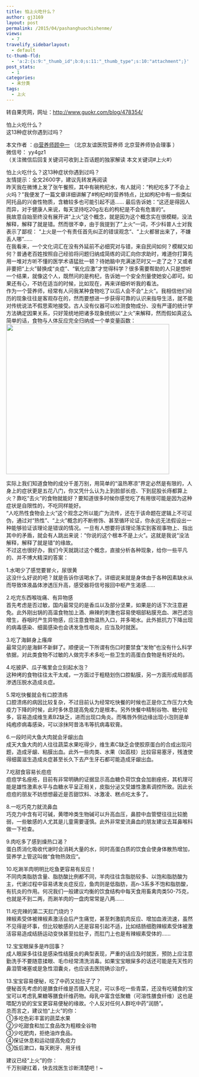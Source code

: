 ```yaml
---
title: 怕上火吃什么？
author: gj3169
layout: post
permalink: /2015/04/pashanghuochishenme/
views:
  - 7
travelify_sidebarlayout:
  - default
tc-thumb-fld:
  - 'a:2:{s:9:"_thumb_id";b:0;s:11:"_thumb_type";s:10:"attachment";}'
post_stats:
  - 1
categories:
  - 未分类
tags:
  - 上火
---
```

转自果壳网，网址：http://www.guokr.com/blog/478354/

怕上火吃什么？  
这13种症状你遇到过吗？

本文作者 ：<a href="http://www.guokr.com/n/%E8%90%A5%E5%85%BB%E5%B8%88%E9%A1%BE%E4%B8%AD%E4%B8%80/" target="_blank">@营养师顾中一</a> （北京友谊医院营养师 北京营养师协会理事 ）  
微信号： yy4gz1  
（关注微信后回复关键词可收到上百话题的独家解读 本文关键词#上火#）

怕上火吃什么？这13种症状你遇到过吗？  
友情提示：全文2600字，建议先转发再阅读  
昨天我在微博上发了张午餐照，其中有碗枸杞水，有人就问：“枸杞吃多了不会上火吗？”我便发了一篇文章详细讲解了#枸杞#的营养特点，比如枸杞中有一些类似阿托品的兴奋性物质，含糖较多也可能引起不适…… 最后告诉她：“这还是得因人而异，对于健康人来说，每天坚持吃20g左右的枸杞是不会有危害的“。  
我故意自始至终没有展开讲“上火”这个概念，就是因为这个概念实在很模糊，没法解释，解释了就是错。然而很不幸，由于我提到了”上火“一词，不少科普人士对我表示了鄙视： “上火是一个有责任首先纠正的错误观念“、“上火都冒出来了，不嫌丢人哪”……  
在我看来，一个文化词汇在没有外延前不必细究对与错，来自民间如何？模糊又如何？普通老百姓按照自己经验将问题归纳成简练的词汇向你求助时，难道你打算先用一堆对方听不懂的医学术语猛批一顿？待她脑中充满迷茫时又一走了之？又或者非要把“上火”替换成“炎症”、“氧化应激”才觉得科学？很多需要帮助的人只是想听一个结果，就像这个人，既然问的是枸杞，告诉她一个安全剂量使她安心即可。如果还有心，不妨在适当的时候，比如现在，再来详细听听我的看法。  
作为一个营养师，经常有人问我某种食物吃了以后人会不会“上火”。我相信他们经历的现象往往是客观存在的，然而要想进一步获得可靠的认识来指导生活，就不能对传统说法不假思索地接受。古人没有仪器可以检测食物成分、没有严谨的统计学方法确定因果关系，只好笼统地把诸多现象统统以“上火”来解释，然而假如真这么简单的话，食物与人体反应完全归纳成一个单变量函数：  
<img src="http://1.im.guokr.com/EViNkDzGIWzqBbDH659Medp8e5ad6ja4N2dqqZoUo6q4AQAAlQEAAFBO.png" alt="" width="440" height="405" data-hashkey="EViNkDzGIWzqBbDH659Medp8e5ad6ja4N2dqqZoUo6q4AQAAlQEAAFBO" data-orig-width="440" data-orig-height="405" />

实际上我们知道食物的成分千差万别，用简单的“温热寒凉”界定必然是有限的，人身上的症状更是五花八门，你又凭什么认为上到脸部长痘、下到屁股长痔都算上火？靠吃“去火”的食物就能好？要知道很多时候你感觉吃了有用很可能是因为这种症状是自限性的，不吃同样能好。  
“人吃热性食物会上火”这个观念之所以能广为流传，还在于该命题在逻辑上不可证伪，通过对“热性”、“上火”概念的不断修饰、甚至循环论证，你永远无法假设出一种能够验证该理论是错误的情况。一旦有人想要将该理论落实到客观事物上、指出其中的矛盾，就会有人跳出来说：“你说的这个根本不是上火”。这就是我说“没法解释，解释了就是错”的缘故。  
不过这也很好办，我们今天就跳过这个概念，直接分析各种现象，给你一些平凡的、并不博大精深的答案：

1.水喝少了感觉要冒火，尿很黄  
这没什么好说的吧？就是告诉你该喝水了。详细说来就是身体由于各种因素缺水从而导致体液晶体渗透压升高，感受器将信号报回中枢产生渴感……

2.吃完东西喉咙痛、有异物感  
首先考虑是否过敏，国内最常见的是香瓜以及部分坚果，如果是的话下次注意避免。此外刚出锅的高温食物加上酒、麻辣的刺激也容易使咽部粘膜充血、淋巴滤泡增生，吞咽时产生异物感，应注意食物温热入口，并多喝水。此外抵抗力下降出现的病毒感染、细菌感染也会诱发急性咽炎，应当及时就医。

3.吃了海鲜身上瘙痒  
最常见的是海鲜不新鲜了。顺便说一下所谓有伤口时要禁食“发物”也没有什么科学依据，对此类食物不过敏的人做完手术多吃一些卫生的高蛋白食物是有好处的。

4.吃披萨、瓜子嘴里会立刻起水泡？  
这种烤的食物往往太干太咸，一方面过于粗糙划伤口腔黏膜，另一方面形成局部高渗透压脱水造成炎症。

5.常吃快餐就会有口腔溃疡  
口腔溃疡的病因比较复杂，不过目前认为经常吃快餐的时候也正是你工作压力大免疫力下降的时候，此时多休息提高免疫力是根本。另外快餐中精制谷物、糖分较多，容易造成维生素B2缺乏，进而出现口角炎。而嘴唇外侧边缘出现小泡则是单纯疱疹病毒感染，可以涂抹阿昔洛韦等抗病毒软膏。

6.一段时间大鱼大肉就会牙龈出血  
成天大鱼大肉的人往往蔬菜水果吃得少，维生素C缺乏会使胶原蛋白的合成出现问题，造成牙龈、粘膜出血。此外一些肉类、水果（如荔枝）比较容易塞牙，残渣使得细菌滋生造成炎症甚至长久下去产生牙石都可能造成牙龈出血。

7.吃甜食容易长痘痘  
痘痘学名痤疮，目前有非常明确的证据显示高血糖负荷饮食会加剧痤疮，其机理可能是雄性激素水平与血糖水平呈正相关，皮脂分泌又受雄性激素调控所致。因此长痘痘的朋友不妨想想最近是否甜饮料、冰激凌、糕点吃太多了。

8.一吃巧克力就流鼻血  
巧克力中含有可可碱，黄嘌呤类生物碱可以升高血压，鼻腔中血管壁往往比较脆弱，一些敏感的人尤其是儿童需要谨慎。此外非常爱流鼻血的朋友建议去耳鼻喉科做一下检查。

9.肉吃多了感到燥热口渴？  
蛋白质消化吸收代谢时会消耗大量的水，同时高蛋白质的饮食会使身体散热增加，营养学上管这叫做“食物热效应“。

10.吃涮羊肉明明比吃鱼更容易有反应！  
不同肉类脂肪含量、脂肪酸比例都不同，羊肉往往含脂肪较多、以饱和脂肪酸为主，代谢过程中容易诱发炎症反应，鱼肉则是低脂肪，高n-3系多不饱和脂肪酸，有抗炎的作用。何况我们一般建议均衡的饮食结构中每天食用畜禽肉类50-75克，也就是不到二两，而涮羊肉的一盘肉常常是八两……

11.吃完辣的第二天肛门烧灼？  
辣椒素受体被辣椒素激活会后产生痛觉，甚至刺激肌肉反应、增加血液流速，虽然不见得是坏事，但比较敏感的人还是容易引起不适，比如结肠细胞辣椒素受体被激活容易造成结肠运动变快甚至拉肚子，而肛门上也是有辣椒素受体的……

12.宝宝眼屎多是咋回事？  
成人眼屎多往往是感染性结膜炎的典型表现，严重的话应及时就医，预防上应注意勤洗手不要随意揉眼、毛巾经常清洗消毒。如果宝宝眼屎多的话还可能是先天性的鼻泪管堵塞或是急性泪囊炎，也应该去医院确诊治疗。

13.宝宝容易便秘，吃了中药又拉肚子了？  
便秘首先考虑的是膳食纤维是否摄入充足，可以多吃一些青菜，还没有吃辅食的宝宝可以考虑乳果糖等膳食纤维药物。母乳中富含低聚糖（可溶性膳食纤维）这也是喂配方奶的宝宝更容易便秘的缘故。个人反对任何人群吃中药“润肠”。  
总而言之，建议怕“上火”的你：  
①多吃色彩丰富的蔬菜水果  
②少吃甜食和加工食品改为粗粮全谷物  
③少吃肥肉，拒绝油炸食品。  
④保证休息和运动提高免疫力  
⑤饭后漱口，每天刷牙、用牙线

建议已经“上火”的你：  
千万别硬扛着，快去找医生诊断清楚吧！~